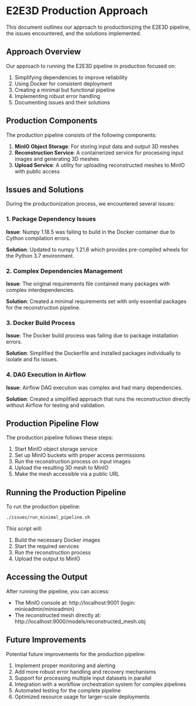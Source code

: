# E2E3D Production Approach

This document outlines our approach to productionizing the E2E3D pipeline, the issues encountered, and the solutions implemented.

## Approach Overview

Our approach to running the E2E3D pipeline in production focused on:

1. Simplifying dependencies to improve reliability
2. Using Docker for consistent deployment
3. Creating a minimal but functional pipeline
4. Implementing robust error handling
5. Documenting issues and their solutions

## Production Components

The production pipeline consists of the following components:

1. **MinIO Object Storage**: For storing input data and output 3D meshes
2. **Reconstruction Service**: A containerized service for processing input images and generating 3D meshes
3. **Upload Service**: A utility for uploading reconstructed meshes to MinIO with public access

## Issues and Solutions

During the productionization process, we encountered several issues:

### 1. Package Dependency Issues

**Issue**: Numpy 1.18.5 was failing to build in the Docker container due to Cython compilation errors.

**Solution**: Updated to numpy 1.21.6 which provides pre-compiled wheels for the Python 3.7 environment.

### 2. Complex Dependencies Management

**Issue**: The original requirements file contained many packages with complex interdependencies.

**Solution**: Created a minimal requirements set with only essential packages for the reconstruction pipeline.

### 3. Docker Build Process

**Issue**: The Docker build process was failing due to package installation errors.

**Solution**: Simplified the Dockerfile and installed packages individually to isolate and fix issues.

### 4. DAG Execution in Airflow

**Issue**: Airflow DAG execution was complex and had many dependencies.

**Solution**: Created a simplified approach that runs the reconstruction directly without Airflow for testing and validation.

## Production Pipeline Flow

The production pipeline follows these steps:

1. Start MinIO object storage service
2. Set up MinIO buckets with proper access permissions
3. Run the reconstruction process on input images
4. Upload the resulting 3D mesh to MinIO
5. Make the mesh accessible via a public URL

## Running the Production Pipeline

To run the production pipeline:

```bash
./issues/run_minimal_pipeline.sh
```

This script will:
1. Build the necessary Docker images
2. Start the required services
3. Run the reconstruction process
4. Upload the output to MinIO

## Accessing the Output

After running the pipeline, you can access:

- The MinIO console at: http://localhost:9001 (login: minioadmin/minioadmin)
- The reconstructed mesh directly at: http://localhost:9000/models/reconstructed_mesh.obj

## Future Improvements

Potential future improvements for the production pipeline:

1. Implement proper monitoring and alerting
2. Add more robust error handling and recovery mechanisms
3. Support for processing multiple input datasets in parallel
4. Integration with a workflow orchestration system for complex pipelines
5. Automated testing for the complete pipeline
6. Optimized resource usage for larger-scale deployments 